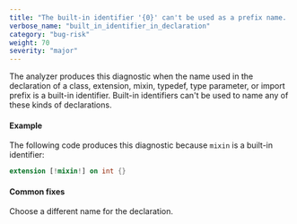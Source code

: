 ```yaml
---
title: "The built-in identifier '{0}' can't be used as a prefix name.  The built-in identifier '{0}' can't be used as a type name.  The built-in identifier '{0}' can't be used as a type parameter name.  The built-in identifier '{0}' can't be used as a typedef name.  The built-in identifier '{0}' can't be used as an extension name.  The built-in identifier '{0}' can't be used as an extension type name"
verbose_name: "built_in_identifier_in_declaration"
category: "bug-risk"
weight: 70
severity: "major"
---
```

The analyzer produces this diagnostic when the name used in the declaration
of a class, extension, mixin, typedef, type parameter, or import prefix is
a built-in identifier. Built-in identifiers can't be used to name any of
these kinds of declarations.

#### Example

The following code produces this diagnostic because `mixin` is a built-in
identifier:

```dart
extension [!mixin!] on int {}
```

#### Common fixes

Choose a different name for the declaration.

